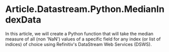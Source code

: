 # Article.Datastream.Python.MedianIndexData
In this article, we will create a Python function that will take the median measure of all (non 'NaN') values of a specific field for any index (or list of indices) of choice using Refinitiv's DataStream Web Services (DSWS).
